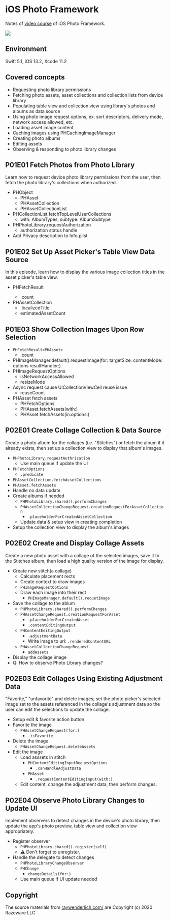 # iOS Photo Framework

Notes of  [video course](https://www.raywenderlich.com/7910383-ios-photos-framework) of iOS Photo Framework. 

![](https://files.betamax.raywenderlich.com/attachments/collections/229/af5865b5-0ef0-4878-a36a-34972275b674.png)

## Environment

 Swift 5.1, iOS 13.2, Xcode 11.2



## Covered concepts

- Requesting photo library permissions
- Fetching photo assets, asset collections and collection lists from device library
- Populating table view and collection view using library's photos and albums as data source
- Using photo image request options, ex. sort descriptors, delivery mode, network access allowed, etc.
- Loading asset image content
- Caching images using PHCachingImageManager
- Creating photo albums
- Editing assets
- Observing & responding to photo library changes



## P01E01 Fetch Photos from Photo Library

Learn how to request device photo library permissions from the user, then fetch the photo library's collections when authorized.

* PHObject
  * PHAsset
  * PHAssetCollection
  * PHAssetCollectionList
* PHCollectionList.fetchTopLevelUserCollections
  * with: AlbumTypes, subtype: AlbumSubtype
* PHPhotoLibrary.requestAuthorization
  * authorization status handle
* Add Privacy description to Info.plist



## P01E02 Set Up Asset Picker's Table View Data Source

In this episode, learn how to display the various image collection titles in the asset picker's table view.

* PHFetchResult<PHAssetCollection>
  * .count
* PHAssetCollection
  * .localizedTitle
  * estimatedAssetCount



## P01E03 Show Collection Images Upon Row Selection

* `PHFetchResult<PHAsset>`
  * .count
* PHImageManager.default().requestImage(for: targetSize: contentMode: options resultHandler:)
* PHImageRequestOptions
  * isNetworkAccessAllowed
  * resizeMode
* Async request cause UICollectionViewCell reuse issue
  * reuseCount
* PHAsset fetch assets
  * PHFetchOptions
  * PHAsset.fetchAssets(with:)
  * PHAsset.fetchAssets(in:options:)



## P02E01 Create Collage Collection & Data Source

Create a photo album for the collages (i.e. "Stitches") or fetch the album if it already exists, then set up a collection view to display that album's images.

* `PHPhotoLibrary.requestAuthrization`
  * Use main queue if update the UI
* `PHFetchOptions`
  * `.predicate`
* `PHAssetCollection.fetchAssetCollections`
* `PHAsset.fetchAssets`
* Handle no data update
* Create albums if needed
  * `PHPhotoLibrary.shared().performChanges`
  * `PHAssetCollectionChangeRequest.creationRequestForAssetCollection`
    * `.placeholderForCreatedAssetCollection`
  * Update data & setup view in creating completion
* Setup the collection view to display the album's images



## P02E02 Create and Display Collage Assets

Create a new photo asset with a collage of the selected images, save it to the Stitches album, then load a high quality version of the image for display.

* Create new stitch(a collage)
  * Calculate placement rects
  * Create context to draw images
  * `PHImageRequestOptions`
  * Draw each image into their rect
    * `PHImageManager.default().requetImage`
* Save the collage to the ablum
  * `PHPhotoLibrary.shared().performChanges`
  * `PHAssetChangeRequest.creationRequestForAsset`
    * `.placeholderForCreatedAsset`
    * `.contentEditingOutput`
  * `PHContentEditingOutput`
    * `.adjustmentData`
    * Write image to url: `.renderedContentURL`
  * `PHAssetCollectionChangeRequest`
    * `addAssets`
* Display the collage image
* Q: How to observe Photo Library changes?



## P02E03 Edit Collages Using Existing Adjustment Data

"Favorite," "unfavorite" and delete images; set the photo picker's selected image set to the assets referenced in the collage's adjustment data so the user can edit the selections to update the collage.

* Setup edit & favorite action button
* Favorite the image
  * `PHAssetChangeRequest(for:)`
    * `.isFavorite`
* Delete the image
  * `PHAssetChangeRequest.deleteAssets`
* Edit the image
  * Load asssets in stitch
    * `PHContentEditingInputRequestOptions`
      * `.canHandleAdjustData`
    * `PHAsset`
      * `.requestContentEditingInput(with:)`
  * Edit content, change the adjustment data, then perform changes.



## P02E04 Observe Photo Library Changes to Update UI

Implement observers to detect changes in the device's photo library, then update the app's photo preview, table view and collection view appropriately.

* Register observer
  * `PHPhotoLibrary.shared().register(self)`
  * ⚠️ Don't forget to unregister.
* Handle the delegate to detect changes
  * `PHPhotoLibraryChangeObserver`
  * `PHChange`
    * `changeDetails(for:)`
  * Use main queue if UI update needed



## Copyright

The source materials from [raywenderlich.com/](https://www.raywenderlich.com/) are Copyright (c) 2020 Razeware LLC